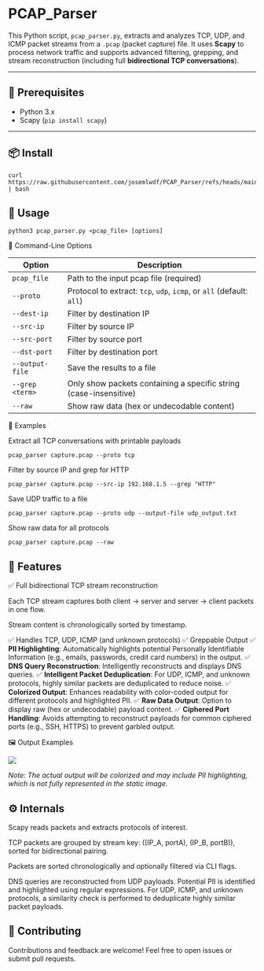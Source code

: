 # PCAP_Parser

This Python script, `pcap_parser.py`, extracts and analyzes TCP, UDP, and ICMP packet streams from a `.pcap` (packet capture) file. It uses **Scapy** to process network traffic and supports advanced filtering, grepping, and stream reconstruction (including full **bidirectional TCP conversations**).

---

## 🧰 Prerequisites

- Python 3.x
- Scapy (`pip install scapy`)

---

## 📦 Install

    curl https://raw.githubusercontent.com/josemlwdf/PCAP_Parser/refs/heads/main/install.sh | bash

## 🚀 Usage

    python3 pcap_parser.py <pcap_file> [options]

🔧 Command-Line Options

| Option        | Description                                                              |
|---------------|--------------------------------------------------------------------------|
| `pcap_file`   | Path to the input pcap file (required)                                   |
| `--proto`     | Protocol to extract: `tcp`, `udp`, `icmp`, or `all` (default: `all`)     |
| `--dest-ip`   | Filter by destination IP                                                 |
| `--src-ip`    | Filter by source IP                                                      |
| `--src-port`  | Filter by source port                                                    |
| `--dst-port`  | Filter by destination port                                               |
| `--output-file`| Save the results to a file                                               |
| `--grep <term>`| Only show packets containing a specific string (case-insensitive)        |
| `--raw`       | Show raw data (hex or undecodable content)                               |

📌 Examples

Extract all TCP conversations with printable payloads

    pcap_parser capture.pcap --proto tcp

Filter by source IP and grep for HTTP

    pcap_parser capture.pcap --src-ip 192.168.1.5 --grep "HTTP"

Save UDP traffic to a file

    pcap_parser capture.pcap --proto udp --output-file udp_output.txt

Show raw data for all protocols

    pcap_parser capture.pcap --raw

## 🧠 Features

✅ Full bidirectional TCP stream reconstruction

Each TCP stream captures both client → server and server → client packets in one flow.

Stream content is chronologically sorted by timestamp.

✅ Handles TCP, UDP, ICMP (and unknown protocols)
✅ Greppable Output
✅ **PII Highlighting**: Automatically highlights potential Personally Identifiable Information (e.g., emails, passwords, credit card numbers) in the output.
✅ **DNS Query Reconstruction**: Intelligently reconstructs and displays DNS queries.
✅ **Intelligent Packet Deduplication**: For UDP, ICMP, and unknown protocols, highly similar packets are deduplicated to reduce noise.
✅ **Colorized Output**: Enhances readability with color-coded output for different protocols and highlighted PII.
✅ **Raw Data Output**: Option to display raw (hex or undecodable) payload content.
✅ **Ciphered Port Handling**: Avoids attempting to reconstruct payloads for common ciphered ports (e.g., SSH, HTTPS) to prevent garbled output.


🖼️ Output Examples
<p align="left"> <img src="https://github.com/user-attachments/assets/2791f9b8-8ec4-4677-afeb-c27c6fa1b6e6"> </p>

*Note: The actual output will be colorized and may include PII highlighting, which is not fully represented in the static image.*

## ⚙️ Internals

Scapy reads packets and extracts protocols of interest.

TCP packets are grouped by stream key: ((IP_A, portA), (IP_B, portB)), sorted for bidirectional pairing.

Packets are sorted chronologically and optionally filtered via CLI flags.

DNS queries are reconstructed from UDP payloads. Potential PII is identified and highlighted using regular expressions. For UDP, ICMP, and unknown protocols, a similarity check is performed to deduplicate highly similar packet payloads.


## 🤝 Contributing

Contributions and feedback are welcome! Feel free to open issues or submit pull requests.
